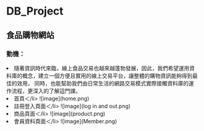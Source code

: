 # DB_Project

## 食品購物網站

### 動機：
   <li> 隨著資訊時代來臨，線上食品交易也越來越蓬勃發展，因此，我們希望運用資料庫的概念，建立一個方便且實用的線上交易平台，讓整體的購物資訊能夠得到最佳的效用， 
  同時，也能幫助我們由日常生活的網路交易模式實際接觸資料庫的運作流程，更深入的了解這門課。 </li>
  <li>首頁＜/li>
  ![image](home.png)   
   
  <li>註冊登入頁面＜/li>
  ![image](log in and out.png)   
   
  <li>商品頁面＜/li>
  ![image](product.png)   
   
   <li>會員資料頁面＜/li>
  ![image](Member.png)   
